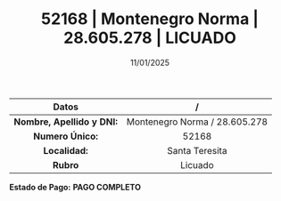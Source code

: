 ﻿---
title: 52168 | Montenegro Norma | 28.605.278 | LICUADO
date: 11/01/2025
draft: false
tags: ['santa-teresita', 'titular', 'licuado']
---

|          **Datos**          |  /  |
|:---------------------------:|:---:|
| **Nombre, Apellido y DNI:** | Montenegro Norma / 28.605.278 |
|      **Numero Único:**      | 52168 |
|        **Localidad:**       | Santa Teresita |
|          **Rubro**          | Licuado |

**Estado de Pago:** **PAGO COMPLETO**
